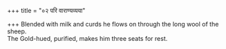 +++
title = "०२ परि वाराण्यव्यया"

+++
Blended with milk and curds he flows on through the long wool of the sheep.  
     The Gold-hued, purified, makes him three seats for rest.